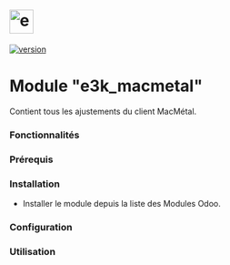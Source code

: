 # <img src="https://www.e3k.co/e3k_theme_prime/static/src/img/logo.png" height=42 alt="e3k Solutions"/>

[![version][version-badge]][CHANGELOG]

# Module "e3k_macmetal"

Contient tous les ajustements du client MacMétal.

### Fonctionnalités

### Prérequis

### Installation

* Installer le module depuis la liste des Modules Odoo.

### Configuration

### Utilisation

[CHANGELOG]: ./CHANGELOG.md

[version-badge]: https://img.shields.io/badge/version-1.3.0-blue.svg
